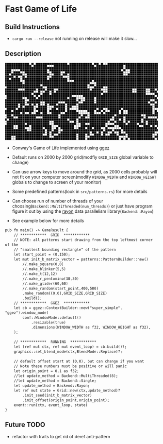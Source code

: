 # Fast Game of Life
## Build Instructions
* `cargo run --release` not running on release will make it slow...

## Description
![cgol](cgol.gif)
* Conway's Game of Life implemented using [ggez](https://github.com/ggez/ggez)
* Default runs on 2000 by 2000 grid(modfiy `GRID_SIZE` global variable to change)
* Can use arrow keys to move around the grid, as 2000 cells probably will not fit on your computer screen(modify `WINDOW_WIDTH` and `WINDOW_HEIGHT` globals to change to screen of your monitor)
* Some predefined patterns(look in `src/patterns.rs`) for more details
* Can choose run of number of threads of your choosing(`Backend::MultiThreaded(num_threads)`) or just have program figure it out by using the [rayon](https://github.com/rayon-rs/rayon) data parallelism library(`Backend::Rayon`)

* See example below for more details

```
pub fn main() -> GameResult {
    // ************  GRID  ************   
    // NOTE: all patterns start drawing from the top leftmost corner of the
    // "smallest bounding rectangle" of the pattern
    let start_point = (0,150);
    let mut init_b_matrix_vector = patterns::PatternBuilder::new()
        //.make_square(0,0)
        //.make_blinker(5,5)
        //.make_t(12,12)
        //.make_r_pentomino(30,30)
        //.make_glider(60,60)
        //.make_random(start_point,400,500)
        .make_random((0,0),GRID_SIZE,GRID_SIZE)
        .build();
    // ************  GGEZ  ************   
    let cb = ggez::ContextBuilder::new("super_simple", "ggez").window_mode(
        conf::WindowMode::default()
            .resizable(true)
            .dimensions(WINDOW_WIDTH as f32, WINDOW_HEIGHT as f32),
    );

    // ************  RUNNING  ************   
    let (ref mut ctx, ref mut event_loop) = cb.build()?;
    graphics::set_blend_mode(ctx,BlendMode::Replace)?;

    // default offset start at (0,0), but can change if you want
    // Note these numbers must be positive or will panic
    let origin_point = 0.1 as f32;
    //let update_method = Backend::MultiThreaded(8);
    //let update_method = Backend::Single;
    let update_method = Backend::Rayon;
    let ref mut state = Grid::new(ctx,update_method)?
        .init_seed(init_b_matrix_vector)
        .init_offset(origin_point,origin_point);
    event::run(ctx, event_loop, state)
}
```

## Future TODO
* refactor with traits to get rid of deref anti-pattern
